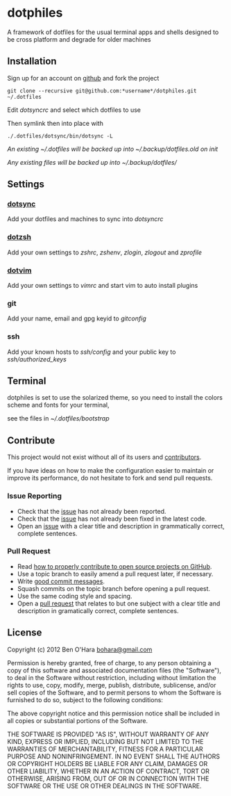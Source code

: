 dotphiles
=========

A framework of dotfiles for the usual terminal apps and shells designed to be
cross platform and degrade for older machines

Installation
------------

Sign up for an account on [github][1] and fork the project

    git clone --recursive git@github.com:*username*/dotphiles.git ~/.dotfiles

Edit *dotsyncrc* and select which dotfiles to use

Then symlink then into place with

    ./.dotfiles/dotsync/bin/dotsync -L

*An existing ~/.dotfiles will be backed up into ~/.backup/dotfiles.old on init*

*Any existing files will be backed up into ~/.backup/dotfiles/*

Settings
--------

### [dotsync](https://github.com/dotphiles/dotsync)

Add your dotfiles and machines to sync into *dotsyncrc*

### [dotzsh](https://github.com/dotphiles/dotzsh)

Add your own settings to *zshrc*, *zshenv*, *zlogin*, *zlogout* and *zprofile*

### [dotvim](https://github.com/dotphiles/dotvim)

Add your own settings to *vimrc* and start vim to auto install plugins

### git

Add your name, email and gpg keyid to *gitconfig*

### ssh

Add your known hosts to *ssh/config* and your public key to *ssh/authorized_keys*

Terminal
--------

dotphiles is set to use the solarized theme, so you need to install the
colors scheme and fonts for your terminal,

see the files in *~/.dotfiles/bootstrap*

Contribute
----------

This project would not exist without all of its users and [contributors][2].

If you have ideas on how to make the configuration easier to maintain or
improve its performance, do not hesitate to fork and send pull requests.

### Issue Reporting

   - Check that the [issue][3] has not already been reported.
   - Check that the [issue][3] has not already been fixed in the latest code.
   - Open an [issue][3] with a clear title and description in grammatically correct,
     complete sentences.

### Pull Request

   - Read [how to properly contribute to open source projects on GitHub][4].
   - Use a topic branch to easily amend a pull request later, if necessary.
   - Write [good commit messages][5].
   - Squash commits on the topic branch before opening a pull request.
   - Use the same coding style and spacing.
   - Open a [pull request][6] that relates to but one subject with a clear
     title and description in gramatically correct, complete sentences.

License
-------

Copyright (c) 2012 Ben O'Hara <bohara@gmail.com>

Permission is hereby granted, free of charge, to any person obtaining
a copy of this software and associated documentation files (the
"Software"), to deal in the Software without restriction, including
without limitation the rights to use, copy, modify, merge, publish,
distribute, sublicense, and/or sell copies of the Software, and to
permit persons to whom the Software is furnished to do so, subject to
the following conditions:

The above copyright notice and this permission notice shall be
included in all copies or substantial portions of the Software.

THE SOFTWARE IS PROVIDED "AS IS", WITHOUT WARRANTY OF ANY KIND,
EXPRESS OR IMPLIED, INCLUDING BUT NOT LIMITED TO THE WARRANTIES OF
MERCHANTABILITY, FITNESS FOR A PARTICULAR PURPOSE AND
NONINFRINGEMENT. IN NO EVENT SHALL THE AUTHORS OR COPYRIGHT HOLDERS BE
LIABLE FOR ANY CLAIM, DAMAGES OR OTHER LIABILITY, WHETHER IN AN ACTION
OF CONTRACT, TORT OR OTHERWISE, ARISING FROM, OUT OF OR IN CONNECTION
WITH THE SOFTWARE OR THE USE OR OTHER DEALINGS IN THE SOFTWARE.

[1]: https://github.com
[2]: https://github.com/dotphiles/dotphiles/contributors
[3]: https://github.com/dotphiles/dotphiles/issues
[4]: http://gun.io/blog/how-to-github-fork-branch-and-pull-request
[5]: http://tbaggery.com/2008/04/19/a-note-about-git-commit-messages.html
[6]: https://help.github.com/articles/using-pull-requests


